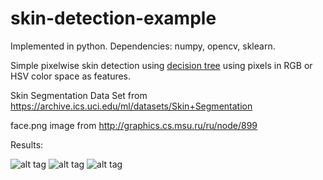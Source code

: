 # skin-detection-example

Implemented in python. Dependencies: numpy, opencv, sklearn.

Simple pixelwise skin detection using [decision tree](http://scikit-learn.org/stable/modules/generated/sklearn.tree.DecisionTreeClassifier.html) using pixels in RGB or HSV color space as features.

Skin Segmentation Data Set from https://archive.ics.uci.edu/ml/datasets/Skin+Segmentation

face.png image from http://graphics.cs.msu.ru/ru/node/899

Results:

![alt tag](https://github.com/mrgloom/Simple-skin-detection/blob/master/face.png)
![alt tag](https://github.com/mrgloom/Simple-skin-detection/blob/master/results/result_RGB.png) 
![alt tag](https://github.com/mrgloom/Simple-skin-detection/blob/master/results/result_HSV.png)
